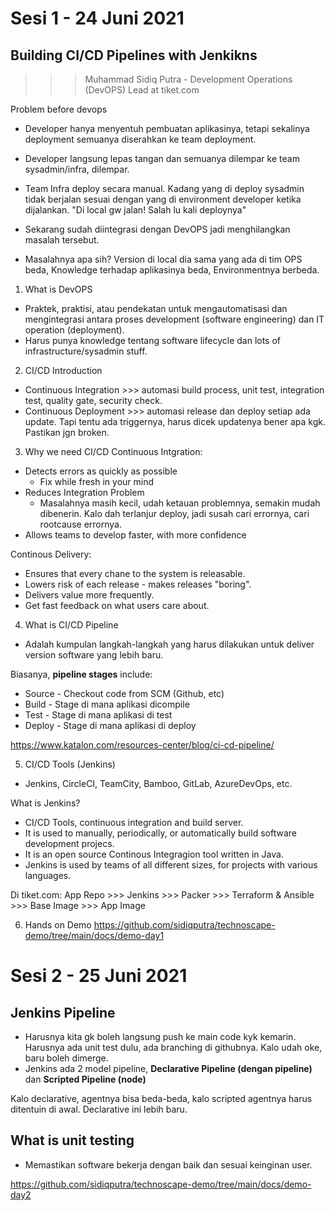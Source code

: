 # Sesi 1 - 24 Juni 2021

## Building CI/CD Pipelines with Jenkikns
>>> Muhammad Sidiq Putra - Development Operations (DevOPS) Lead at tiket.com

Problem before devops
- Developer hanya menyentuh pembuatan aplikasinya, tetapi sekalinya deployment semuanya diserahkan ke team deployment.
- Developer langsung lepas tangan dan semuanya dilempar ke team sysadmin/infra, dilempar.
- Team Infra deploy secara manual. Kadang yang di deploy sysadmin tidak berjalan sesuai dengan yang di environment developer ketika dijalankan.
"Di local gw jalan! Salah lu kali deploynya"

- Sekarang sudah diintegrasi dengan DevOPS jadi menghilangkan masalah tersebut.
- Masalahnya apa sih? Version di local dia sama yang ada di tim OPS beda, Knowledge terhadap aplikasinya beda, Environmentnya berbeda.

1. What is DevOPS
- Praktek, praktisi, atau pendekatan untuk mengautomatisasi dan mengintegrasi antara proses development (software engineering) dan IT operation (deployment).
- Harus punya knowledge tentang software lifecycle dan lots of infrastructure/sysadmin stuff.

2. CI/CD Introduction
- Continuous Integration >>> automasi build process, unit test, integration test, quality gate, security check.
- Continuous Deployment >>> automasi release dan deploy setiap ada update. Tapi tentu ada triggernya, harus dicek updatenya bener apa kgk. Pastikan jgn broken.

3. Why we need CI/CD
Continuous Intgration:
- Detects errors as quickly as possible 
    - Fix while fresh in your mind
- Reduces Integration Problem
    - Masalahnya masih kecil, udah ketauan problemnya, semakin mudah dibenerin. Kalo dah terlanjur deploy, jadi susah cari errornya, cari rootcause errornya.
- Allows teams to develop faster, with more confidence

Continous Delivery:
- Ensures that every chane to the system is releasable.
- Lowers risk of each release - makes releases "boring".
- Delivers value more frequently.
- Get fast feedback on what users care about.

4. What is CI/CD Pipeline
- Adalah kumpulan langkah-langkah yang harus dilakukan untuk deliver version software yang lebih baru.

Biasanya, **pipeline stages** include:
- Source - Checkout code from SCM (Github, etc)
- Build - Stage di mana aplikasi dicompile
- Test - Stage di mana aplikasi di test
- Deploy - Stage di mana aplikasi di deploy

https://www.katalon.com/resources-center/blog/ci-cd-pipeline/

5. CI/CD Tools (Jenkins)
- Jenkins, CircleCI, TeamCity, Bamboo, GitLab, AzureDevOps, etc.

What is Jenkins?
- CI/CD Tools, continuous integration and build server.
- It is used to manually, periodically, or automatically build software development projecs.
- It is an open source Continous Integragion tool written in Java.
- Jenkins is used by teams of all different sizes, for projects with various languages.


Di tiket.com:
App Repo >>> Jenkins >>> Packer >>> Terraform & Ansible >>> Base Image >>> App Image 

6. Hands on Demo
https://github.com/sidiqputra/technoscape-demo/tree/main/docs/demo-day1


# Sesi 2 - 25 Juni 2021

## Jenkins Pipeline
- Harusnya kita gk boleh langsung push ke main code kyk kemarin. Harusnya ada unit test dulu, ada branching di githubnya. Kalo udah oke, baru boleh dimerge.
- Jenkins ada 2 model pipeline, **Declarative Pipeline (dengan pipeline)** dan **Scripted Pipeline (node)**

Kalo declarative, agentnya bisa beda-beda, kalo scripted agentnya harus ditentuin di awal.
Declarative ini lebih baru.


## What is unit testing
- Memastikan software bekerja dengan baik dan sesuai keinginan user.

https://github.com/sidiqputra/technoscape-demo/tree/main/docs/demo-day2













































